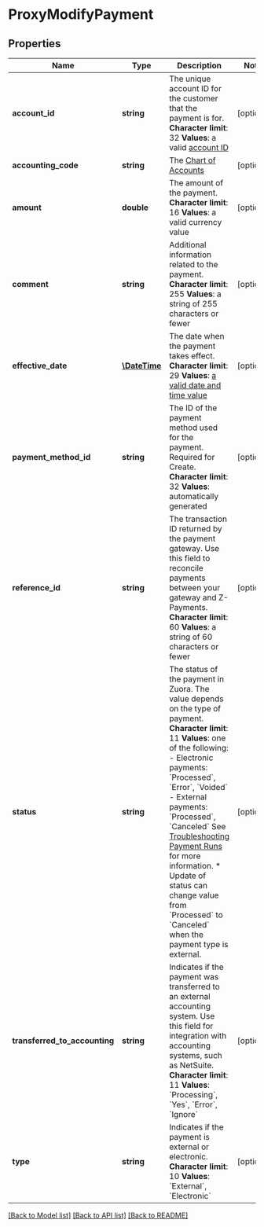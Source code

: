 # ProxyModifyPayment

## Properties
Name | Type | Description | Notes
------------ | ------------- | ------------- | -------------
**account_id** | **string** | The unique account ID for the customer that the payment is for. **Character limit**: 32 **Values**: a valid [account ID](https://knowledgecenter.zuora.com/DC_Developers/SOAP_API/E1_SOAP_API_Object_Reference/Account) | [optional] 
**accounting_code** | **string** | The [Chart of Accounts](/CB_Billing/W_Billing_and_Payments_Settings/V_Configure_Accounting_Codes/D_Set_Up_Chart_of_Accounts) | [optional] 
**amount** | **double** | The amount of the payment. **Character limit**: 16 **Values**: a valid currency value | [optional] 
**comment** | **string** | Additional information related to the payment. **Character limit**: 255 **Values**: a string of 255 characters or fewer | [optional] 
**effective_date** | [**\DateTime**](Date.md) | The date when the payment takes effect. **Character limit**: 29 **Values**: [a valid date and time value](/CB_Billing/WA_Dates_in_Zuora/A_Date_Format_and_Datetimes_in_Zuora) | [optional] 
**payment_method_id** | **string** | The ID of the payment method used for the payment. Required for Create. **Character limit**: 32 **Values**: automatically generated | [optional] 
**reference_id** | **string** | The transaction ID returned by the payment gateway. Use this field to reconcile payments between your gateway and Z-Payments. **Character limit**: 60 **Values**: a string of 60 characters or fewer | [optional] 
**status** | **string** | The status of the payment in Zuora. The value depends on the type of payment. **Character limit**: 11 **Values**: one of the following:  -  Electronic payments: &#x60;Processed&#x60;, &#x60;Error&#x60;, &#x60;Voided&#x60;  -  External payments: &#x60;Processed&#x60;, &#x60;Canceled&#x60;  See [Troubleshooting Payment Runs](https://knowledgecenter.zuora.com/CB_Billing/K_Payment_Operations/CA_Payment_Runs/Troubleshooting_Payment_Runs) for more information. * Update of status can change value from &#x60;Processed&#x60; to &#x60;Canceled&#x60; when the payment type is external. | [optional] 
**transferred_to_accounting** | **string** | Indicates if the payment was transferred to an external accounting system. Use this field for integration with accounting systems, such as NetSuite. **Character limit**: 11 **Values**: &#x60;Processing&#x60;, &#x60;Yes&#x60;, &#x60;Error&#x60;, &#x60;Ignore&#x60; | [optional] 
**type** | **string** | Indicates if the payment is external or electronic. **Character limit**: 10 **Values**: &#x60;External&#x60;, &#x60;Electronic&#x60; | [optional] 

[[Back to Model list]](../README.md#documentation-for-models) [[Back to API list]](../README.md#documentation-for-api-endpoints) [[Back to README]](../README.md)


